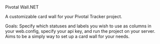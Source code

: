 Pivotal Wall.NET

A customizable card wall for your Pivotal Tracker project.

Goals:
Specify which statuses and labels you wish to use as columns in your web.config, specify your api key, and run the project on your server. Aims to be a simply way to set up a card wall for your needs.
